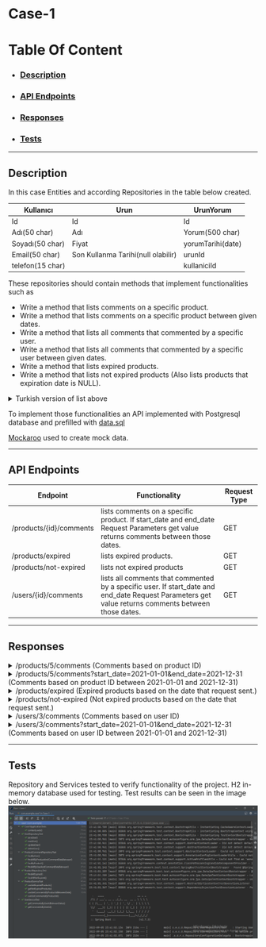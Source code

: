 # Case-1

# Table Of Content

* ### [Description](#description-1)
* ### [API Endpoints](#api-endpoints-1)
* ### [Responses](#responses-1)
* ### [Tests](#tests-1)

---

## Description
In this case Entities and according Repositories in the table below created.

| Kullanıcı        | Urun                               | UrunYorum         |
|------------------|------------------------------------|-------------------|
| Id               | Id                                 | Id                |
| Adı(50 char)     | Adı                                | Yorum(500 char)   |
| Soyadı(50 char)  | Fiyat                              | yorumTarihi(date) |
| Email(50 char)   | Son Kullanma Tarihi(null olabilir) | urunId            |
| telefon(15 char) |                                    | kullaniciId       |

These repositories should contain methods that implement functionalities such as
- Write a method that lists comments on a specific product.
- Write a method that lists comments on a specific product between given dates.
- Write a method that lists all comments that commented by a specific user.
- Write a method that lists all comments that commented by a specific user between given dates.
- Write a method that lists expired products.
- Write a method that lists not expired products (Also lists products that expiration date is NULL).

<details>
<summary>Turkish version of list above</summary>

- Bir ürüne ait yorumları listeleyen bir metot yazınız.
- Verilen tarih aralıklarında belirli bir ürüne yapılmış olan yorumları gösteren bir metot yazınız.
- Bir kullanıcının yapmış olduğu yorumları listeleyen bir metot yazınız.
- Bir kullanıcının belirli tarihler aralığında yapmış olduğu yorumları gösteren bir metot yazınız.
- Son kullanma tarihi geçmiş ürünleri listeleyen bir metot yazınız.
- Son kullanma tarihi geçmemiş ürünleri listeleyen bir metot yazınız. (Son kullanma tarihi boş olanlar da gelmeli.)

</details>

To implement those functionalities an API implemented with Postgresql database and prefilled
with [data.sql](./src/main/resources/data.sql)

[Mockaroo](https://www.mockaroo.com/) used to create mock data.

---

## API Endpoints

| Endpoint                | Functionality                                                                                                                                       | Request Type |
|-------------------------|-----------------------------------------------------------------------------------------------------------------------------------------------------|--------------|
| /products/{id}/comments | lists comments on a specific product. If start_date and end_date Request Parameters get value returns comments between those dates.                 | GET          |
| /products/expired       | lists expired products.                                                                                                                             | GET          |
| /products/not-expired   | lists not expired products                                                                                                                          | GET          |
| /users/{id}/comments    | lists all comments that commented by a specific user. If start_date and end_date Request Parameters get value returns comments between those dates. | GET          |

---

## Responses
<details>
<summary> /products/5/comments (Comments based on product ID)</summary>

``` yaml
 [
    {
        "id": 4,
        "comment": "mesh distributed web-readiness",
        "commentDate": "2022-01-17",
        "product": {
            "id": 5,
            "name": "Instant Coffee",
            "price": 52.06,
            "expDate": "2022-06-30"
        },
        "user": {
            "id": 4,
            "firstName": "Kristal",
            "lastName": "Kohrs",
            "email": "kkohrs3@tmall.com",
            "phoneNumber": "375-431-1496"
        }
    },
    {
        "id": 6,
        "comment": "optimize transparent web-readiness",
        "commentDate": "2021-10-18",
        "product": {
            "id": 5,
            "name": "Instant Coffee",
            "price": 52.06,
            "expDate": "2022-06-30"
        },
        "user": {
            "id": 1,
            "firstName": "Tailor",
            "lastName": "Feaveer",
            "email": "tfeaveer0@nifty.com",
            "phoneNumber": "770-404-4917"
        }
    },
    {
        "id": 13,
        "comment": "engage viral partnerships",
        "commentDate": "2022-03-26",
        "product": {
            "id": 5,
            "name": "Instant Coffee",
            "price": 52.06,
            "expDate": "2022-06-30"
        },
        "user": {
            "id": 3,
            "firstName": "Jaye",
            "lastName": "Anstiss",
            "email": "janstiss2@jimdo.com",
            "phoneNumber": "716-389-7511"
        }
    },
    {
        "id": 19,
        "comment": "redefine proactive synergies",
        "commentDate": "2021-09-28",
        "product": {
            "id": 5,
            "name": "Instant Coffee",
            "price": 52.06,
            "expDate": "2022-06-30"
        },
        "user": {
            "id": 4,
            "firstName": "Kristal",
            "lastName": "Kohrs",
            "email": "kkohrs3@tmall.com",
            "phoneNumber": "375-431-1496"
        }
    }
]
```
</details>

<details>
<summary> /products/5/comments?start_date=2021-01-01&end_date=2021-12-31 (Comments based on product ID between 2021-01-01 and 2021-12-31)</summary>

``` yaml
 [
    {
        "id": 6,
        "comment": "optimize transparent web-readiness",
        "commentDate": "2021-10-18",
        "product": {
            "id": 5,
            "name": "Instant Coffee",
            "price": 52.060001373291016,
            "expDate": "2022-06-30"
        },
        "user": {
            "id": 1,
            "firstName": "Tailor",
            "lastName": "Feaveer",
            "email": "tfeaveer0@nifty.com",
            "phoneNumber": "770-404-4917"
        }
    },
    {
        "id": 19,
        "comment": "redefine proactive synergies",
        "commentDate": "2021-09-28",
        "product": {
            "id": 5,
            "name": "Instant Coffee",
            "price": 52.060001373291016,
            "expDate": "2022-06-30"
        },
        "user": {
            "id": 4,
            "firstName": "Kristal",
            "lastName": "Kohrs",
            "email": "kkohrs3@tmall.com",
            "phoneNumber": "375-431-1496"
        }
    }
]
```
</details>

<details>
<summary> /products/expired (Expired products based on the date that request sent.)</summary>

``` yaml
 [
    {
        "id": 1,
        "name": "Coffee - Decafenated",
        "price": 87.25,
        "expDate": "2021-09-21"
    },
    {
        "id": 2,
        "name": "Chocolate - Feathers",
        "price": 72.0,
        "expDate": "2022-03-06"
    },
    {
        "id": 3,
        "name": "Tray - Foam, Square 4 - S",
        "price": 71.41,
        "expDate": "2021-09-08"
    },
    {
        "id": 4,
        "name": "Wine - Casillero Del Diablo",
        "price": 35.26,
        "expDate": "2021-10-31"
    },
    {
        "id": 5,
        "name": "Instant Coffee",
        "price": 52.06,
        "expDate": "2022-06-30"
    },
    {
        "id": 6,
        "name": "Cinnamon Rolls",
        "price": 1.94,
        "expDate": "2021-11-11"
    },
    {
        "id": 7,
        "name": "Muffin Orange Individual",
        "price": 14.71,
        "expDate": "2021-08-26"
    },
    {
        "id": 8,
        "name": "Pasta - Gnocchi, Potato",
        "price": 84.11,
        "expDate": "2022-01-29"
    },
    {
        "id": 9,
        "name": "Ham - Proscuitto",
        "price": 37.08,
        "expDate": "2022-05-12"
    },
    {
        "id": 10,
        "name": "Lobster - Baby, Boiled",
        "price": 91.08,
        "expDate": "2022-08-14"
    }
]
```
</details>

<details>
<summary> /products/not-expired (Not expired products based on the date that request sent.)</summary>

``` yaml
 [
    {
        "id": 11,
        "name": "Orange Juice",
        "price": 2.85,
        "expDate": "4022-08-14"
    }
]
```
</details>

<details>
<summary> /users/3/comments (Comments based on user ID)</summary>

``` yaml
 [
    {
        "id": 1,
        "comment": "iterate innovative networks",
        "commentDate": "2021-11-22",
        "product": {
            "id": 1,
            "name": "Coffee - Decafenated",
            "price": 87.25,
            "expDate": "2021-09-21"
        },
        "user": {
            "id": 3,
            "firstName": "Jaye",
            "lastName": "Anstiss",
            "email": "janstiss2@jimdo.com",
            "phoneNumber": "716-389-7511"
        }
    },
    {
        "id": 11,
        "comment": "strategize out-of-the-box methodologies",
        "commentDate": "2022-07-18",
        "product": {
            "id": 8,
            "name": "Pasta - Gnocchi, Potato",
            "price": 84.11,
            "expDate": "2022-01-29"
        },
        "user": {
            "id": 3,
            "firstName": "Jaye",
            "lastName": "Anstiss",
            "email": "janstiss2@jimdo.com",
            "phoneNumber": "716-389-7511"
        }
    },
    {
        "id": 13,
        "comment": "engage viral partnerships",
        "commentDate": "2022-03-26",
        "product": {
            "id": 5,
            "name": "Instant Coffee",
            "price": 52.06,
            "expDate": "2022-06-30"
        },
        "user": {
            "id": 3,
            "firstName": "Jaye",
            "lastName": "Anstiss",
            "email": "janstiss2@jimdo.com",
            "phoneNumber": "716-389-7511"
        }
    },
    {
        "id": 20,
        "comment": "revolutionize user-centric channels",
        "commentDate": "2022-04-23",
        "product": {
            "id": 10,
            "name": "Lobster - Baby, Boiled",
            "price": 91.08,
            "expDate": "2022-08-14"
        },
        "user": {
            "id": 3,
            "firstName": "Jaye",
            "lastName": "Anstiss",
            "email": "janstiss2@jimdo.com",
            "phoneNumber": "716-389-7511"
        }
    }
]
```
</details>

<details>
<summary> /users/3/comments?start_date=2021-01-01&end_date=2021-12-31 (Comments based on user ID between 2021-01-01 and 2021-12-31)</summary>

``` yaml
 [
    {
        "id": 1,
        "comment": "iterate innovative networks",
        "commentDate": "2021-11-22",
        "product": {
            "id": 1,
            "name": "Coffee - Decafenated",
            "price": 87.25,
            "expDate": "2021-09-21"
        },
        "user": {
            "id": 3,
            "firstName": "Jaye",
            "lastName": "Anstiss",
            "email": "janstiss2@jimdo.com",
            "phoneNumber": "716-389-7511"
        }
    }
]
```
</details>

---

## Tests
Repository and Services tested to verify functionality of the project.
H2 in-memory database used for testing.
Test results can be seen in the image below.
![Test Result](src/test/resources/test-result.PNG)
